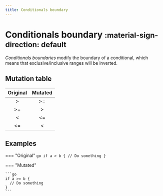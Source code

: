 ```yaml
---
title: Conditionals boundary
---
```


# Conditionals boundary <small>:material-sign-direction: default</small>

_Conditionals boundaries_ modify the boundary of a conditional, which means that exclusive/inclusive ranges will be
inverted.

## Mutation table

|  Original  |  Mutated  |
|:----------:|:---------:|
|     \>     |    \>=    |
|    \>=     |    \>     |
|     <      |    <=     |
|     <=     |     <     |

## Examples

=== "Original"
    ```go
    if a > b {
      // Do something
    }
    ```

=== "Mutated"

    ```go
    if a >= b {
      // Do something
    }
    ```
